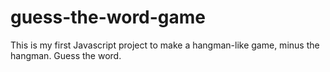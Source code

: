 # guess-the-word-game
This is my first Javascript project to make a hangman-like game, minus the hangman. Guess the word.
